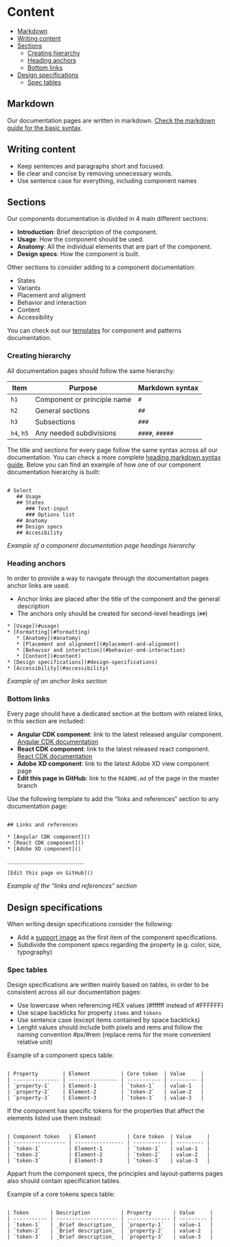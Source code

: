 # Content

* [Markdown](#markdown)
* [Writing content](#writing-content)
* [Sections](#sections)
    * [Creating hierarchy](#creating-hierarchy)
    * [Heading anchors](#heading-anchors)
    * [Bottom links](#bottom-links)
* [Design specifications](#design-specifications)
    * [Spec tables](#spec-tables)



## Markdown

Our documentation pages are written in markdown. [Check the markdown guide for the basic syntax](https://www.markdownguide.org/basic-syntax/).

## Writing content

* Keep sentences and paragraphs short and focused.
* Be clear and concise by removing unnecessary words.
* Use sentence case for everything, including component names

## Sections

Our components documentation is divided in 4 main different sections:

* **Introduction**: Brief description of the component.
* **Usage**: How the component should be used.
* **Anatomy**: All the individual elements that are part of the component.
* **Design specs**: How the component is built.

Other sections to consider adding to a component documentation:

* States
* Variants
* Placement and aligment
* Behavior and interaction
* Content
* Accessibility

You can check out our [templates](https://github.com/dxc-technology/halstack-style-guide/blob/contribution-content/contributing/template.md) for component and patterns documentation.

### Creating hierarchy

All documentation pages should follow the same hierarchy:

| Item       | Purpose                       | Markdown syntax |
| ---------- | ----------------------------- | --------------- |
| `h1`       | Component or principle name   | `#`             |
| `h2`       | General sections              | `##`            |
| `h3`       | Subsections                   | `###`           |
| `h4`, `h5` | Any needed subdivisions       | `####`, `#####` |


The title and sections for every page follow the same syntax across all our documentation. You can check a more complete [heading markdown syntax guide](https://www.markdownguide.org/basic-syntax/#headings). Below you can find an example of how one of our component documentation hierarchy is built:

```

# Select
   ## Usage
   ## States
      ### Text-input
      ### Options list
   ## Anatomy
   ## Design specs
   ## Accesibility

```
_Example of a component documentation page headings hierarchy_

### Heading anchors

In order to provide a way to navigate through the documentation pages anchor links are used.

* Anchor links are placed after the title of the component and the general description
* The anchors only should be created for second-level headings (`##`)
  
```  
* [Usage](#usage)
* [Formatting](#formatting)
   * [Anatomy](#anatomy)
   * [Placement and alignment](#placement-and-alignment)
   * [Behavior and interaction](#behavior-and-interaction)
   * [Content](#content)
* [Design specifications](#design-specifications)
* [Accessibility](#accessibility)
```
_Example of an anchor links section_

### Bottom links

Every page should have a dedicated section at the bottom with related links, in this section are included:

* **Angular CDK component**: link to the latest released angular component. [Angular CDK documentation](https://developer.dxc.com/tools/angular/)
* **React CDK component**: link to the latest released react component. [React CDK documentation](https://developer.dxc.com/tools/react/)
* **Adobe XD component**: link to the latest Adobe XD view component page
* **Edit this page in GitHub**: link to the `README.md` of the page in the master branch

Use the following template to add the “links and references“ section to any documentation page:

```

## Links and references

* [Angular CDK component]()
* [React CDK component]()
* [Adobe XD component]()

_________________________

[Edit this page on GitHub]()

```

_Example of the “links and references“ section_

## Design specifications

When writing design specifications consider the following:

* Add a [support image](https://github.com/dxc-technology/halstack-style-guide/blob/contribution-content/contributing/images.md#specification-images) as the first item of the component specifications.
* Subdivide the component specs regarding the property (e.g. color, size, typography)

### Spec tables

Design specifications are written mainly based on tables, in order to be consistent across all our documentation pages:

* Use lowercase when referencing HEX values (#ffffff instead of #FFFFFF)
* Use scape backticks for property `items` and `tokens`
* Use sentence case (except items contained by space backticks)
* Lenght values should include both pixels and rems and follow the naming convention #px/#rem (replace rems for the more convenient relative unit)


Example of a component specs table:

```

| Property        | Element          | Core token  | Value     |
| --------------- | ---------------- | ----------- | --------- |
| `property-1`    | Element-1        | `token-1`   | value-1   |
| `property-2`    | Element-2        | `token-2`   | value-2   |
| `property-3`    | Element-3        | `token-3`   | value-3   |

```
If the component has specific tokens for the properties that affect the elements listed use them instead:

```

| Component token   | Element          | Core token  | Value     |
| ----------------- | ---------------- | ----------- | --------- |
| `token-1`         | Element-1        | `token-1`   | value-1   |
| `token-2`         | Element-2        | `token-2`   | value-2   |
| `token-3`         | Element-3        | `token-3`   | value-3   |

```

Appart from the component specs, the principles and layout-patterns pages also should contain specification tables.

Example of a core tokens specs table:

```

| Token       | Description          | Property       | Value     | 
| ----------- | -------------------- | -------------- | --------- | 
| `token-1`   | _Brief description_  | `property-1`   | value-1   | 
| `token-2`   | _Brief description_  | `property-2`   | value-2   | 
| `token-3`   | _Brief description_  | `property-3`   | value-3   |

```
